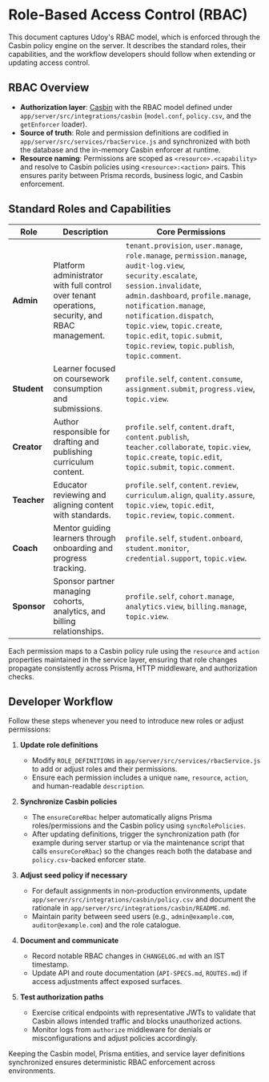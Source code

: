 # Role-Based Access Control (RBAC)

This document captures Udoy's RBAC model, which is enforced through the Casbin policy engine on the server. It describes the standard roles, their capabilities, and the workflow developers should follow when extending or updating access control.

## RBAC Overview

- **Authorization layer**: [Casbin](https://casbin.org/) with the RBAC model defined under `app/server/src/integrations/casbin` (`model.conf`, `policy.csv`, and the `getEnforcer` loader).
- **Source of truth**: Role and permission definitions are codified in `app/server/src/services/rbacService.js` and synchronized with both the database and the in-memory Casbin enforcer at runtime.
- **Resource naming**: Permissions are scoped as `<resource>.<capability>` and resolve to Casbin policies using `<resource>:<action>` pairs. This ensures parity between Prisma records, business logic, and Casbin enforcement.

## Standard Roles and Capabilities

| Role | Description | Core Permissions |
| --- | --- | --- |
| **Admin** | Platform administrator with full control over tenant operations, security, and RBAC management. | `tenant.provision`, `user.manage`, `role.manage`, `permission.manage`, `audit-log.view`, `security.escalate`, `session.invalidate`, `admin.dashboard`, `profile.manage`, `notification.manage`, `notification.dispatch`, `topic.view`, `topic.create`, `topic.edit`, `topic.submit`, `topic.review`, `topic.publish`, `topic.comment`. |
| **Student** | Learner focused on coursework consumption and submissions. | `profile.self`, `content.consume`, `assignment.submit`, `progress.view`, `topic.view`. |
| **Creator** | Author responsible for drafting and publishing curriculum content. | `profile.self`, `content.draft`, `content.publish`, `teacher.collaborate`, `topic.view`, `topic.create`, `topic.edit`, `topic.submit`, `topic.comment`. |
| **Teacher** | Educator reviewing and aligning content with standards. | `profile.self`, `content.review`, `curriculum.align`, `quality.assure`, `topic.view`, `topic.edit`, `topic.review`, `topic.comment`. |
| **Coach** | Mentor guiding learners through onboarding and progress tracking. | `profile.self`, `student.onboard`, `student.monitor`, `credential.support`, `topic.view`. |
| **Sponsor** | Sponsor partner managing cohorts, analytics, and billing relationships. | `profile.self`, `cohort.manage`, `analytics.view`, `billing.manage`, `topic.view`. |

Each permission maps to a Casbin policy rule using the `resource` and `action` properties maintained in the service layer, ensuring that role changes propagate consistently across Prisma, HTTP middleware, and authorization checks.

## Developer Workflow

Follow these steps whenever you need to introduce new roles or adjust permissions:

1. **Update role definitions**
   - Modify `ROLE_DEFINITIONS` in `app/server/src/services/rbacService.js` to add or adjust roles and their permissions.
   - Ensure each permission includes a unique `name`, `resource`, `action`, and human-readable `description`.

2. **Synchronize Casbin policies**
   - The `ensureCoreRbac` helper automatically aligns Prisma roles/permissions and the Casbin policy using `syncRolePolicies`.
   - After updating definitions, trigger the synchronization path (for example during server startup or via the maintenance script that calls `ensureCoreRbac`) so the changes reach both the database and `policy.csv`-backed enforcer state.

3. **Adjust seed policy if necessary**
   - For default assignments in non-production environments, update `app/server/src/integrations/casbin/policy.csv` and document the rationale in `app/server/src/integrations/casbin/README.md`.
   - Maintain parity between seed users (e.g., `admin@example.com`, `auditor@example.com`) and the role catalogue.

4. **Document and communicate**
   - Record notable RBAC changes in `CHANGELOG.md` with an IST timestamp.
   - Update API and route documentation (`API-SPECS.md`, `ROUTES.md`) if access adjustments affect exposed surfaces.

5. **Test authorization paths**
   - Exercise critical endpoints with representative JWTs to validate that Casbin allows intended traffic and blocks unauthorized actions.
   - Monitor logs from `authorize` middleware for denials or misconfigurations and adjust policies accordingly.

Keeping the Casbin model, Prisma entities, and service layer definitions synchronized ensures deterministic RBAC enforcement across environments.

